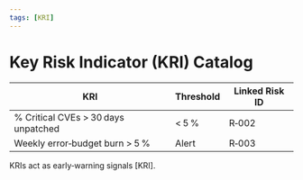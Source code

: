 ```yaml
---
tags: [KRI]
---
```

# Key Risk Indicator (KRI) Catalog

| KRI | Threshold | Linked Risk ID |
|-----|-----------|----------------|
| % Critical CVEs > 30 days unpatched | < 5 % | R‑002 |
| Weekly error‑budget burn > 5 % | Alert | R‑003 |

KRIs act as early‑warning signals [KRI].
